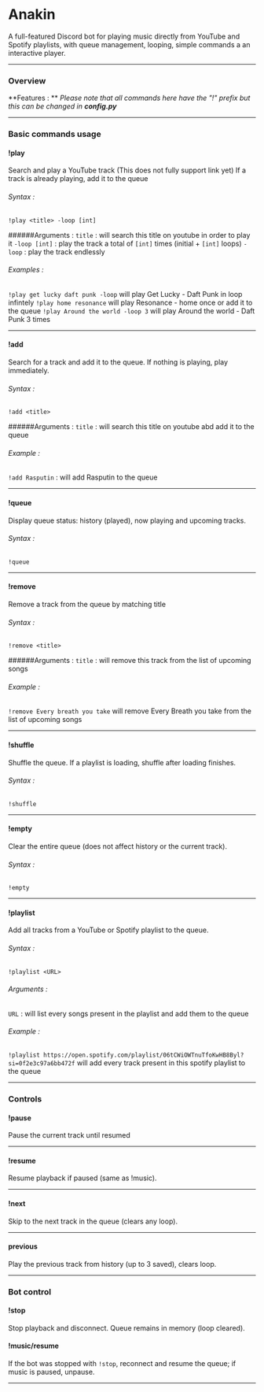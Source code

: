 # Anakin

A full-featured Discord bot for playing music directly from YouTube and Spotify playlists, with queue management, looping, simple commands a an interactive player.

------------


### Overview

**Features : **
*Please note that all commands here have the "!" prefix but this can be changed in __config.py__*

------------

### Basic commands usage
#### !play
Search and play a YouTube track (This does not fully support link yet)
If a track is already playing, add it to the queue

###### Syntax : 
`!play <title> -loop [int]`


######Arguments : 
`title` : will search this title on youtube in order to play it
`-loop [int]` : play the track a total of `[int]` times (initial + `[int]` loops)
`-loop` : play the track endlessly

###### Examples : 

`!play get lucky daft punk -loop` will play Get Lucky - Daft Punk in loop infintely
`!play home resonance` will play Resonance - home once or add it to the queue
`!play Around the world -loop 3` will play Around the world - Daft Punk 3 times


------------

#### !add
Search for a track and add it to the queue. If nothing is playing, play immediately.

###### Syntax : 

`!add <title>`

######Arguments : 
`title` : will search this title on youtube abd add it to the queue

###### Example : 
`!add Rasputin` : will add Rasputin to the queue

------------

#### !queue
Display queue status: history (played), now playing and upcoming tracks.

###### Syntax : 
`!queue`


------------

#### !remove 
Remove a track from the queue by matching title

###### Syntax : 
`!remove <title>`

######Arguments : 
`title` : will remove this track from the list of upcoming songs

###### Example : 
`!remove Every breath you take` will remove Every Breath you take from the list of upcoming songs

------------

#### !shuffle
Shuffle the queue. If a playlist is loading, shuffle after loading finishes.
###### Syntax : 
`!shuffle`

------------

#### !empty
Clear the entire queue (does not affect history or the current track).
###### Syntax : 
`!empty`


------------

#### !playlist
Add all tracks from a YouTube or Spotify playlist to the queue.
###### Syntax : 
`!playlist <URL>`

###### Arguments : 
`URL` : will list every songs present in the playlist and add them to the queue

###### Example : 
`!playlist https://open.spotify.com/playlist/06tCWiOWTnuTfoKwHB8Byl?si=0f2e3c97a6bb472f` will add every track present in this spotify playlist to the queue

------------


### Controls 

#### !pause 
Pause the current track until resumed

------------
#### !resume 
Resume playback if paused (same as !music).

------------
#### !next
Skip to the next track in the queue (clears any loop).

------------
#### previous
Play the previous track from history (up to 3 saved), clears loop.

------------
### Bot control

#### !stop
Stop playback and disconnect. Queue remains in memory (loop cleared).

#### !music/resume
If the bot was stopped with `!stop`, reconnect and resume the queue; if music is paused, unpause.

---





















